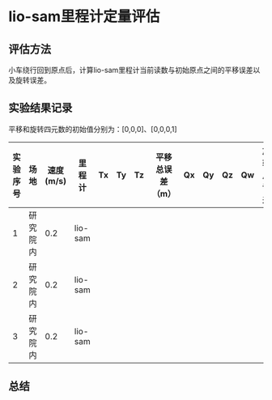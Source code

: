 # lio-sam里程计定量评估

## 评估方法

小车绕行回到原点后，计算lio-sam里程计当前读数与初始原点之间的平移误差以及旋转误差。


## 实验结果记录

平移和旋转四元数的初始值分别为：[0,0,0]、[0,0,0,1]

实验序号|场地|速度(m/s)|里程计|Tx|Ty|Tz|平移总误差（m）|Qx|Qy|Qz|Qw|旋转总误差|
-|-|-|-|-|-|-|-|-|-|-|-|-|
1|研究院内|0.2|lio-sam||||||||||
2|研究院内|0.2|lio-sam||||||||||
3|研究院内|0.2|lio-sam||||||||||


## 总结